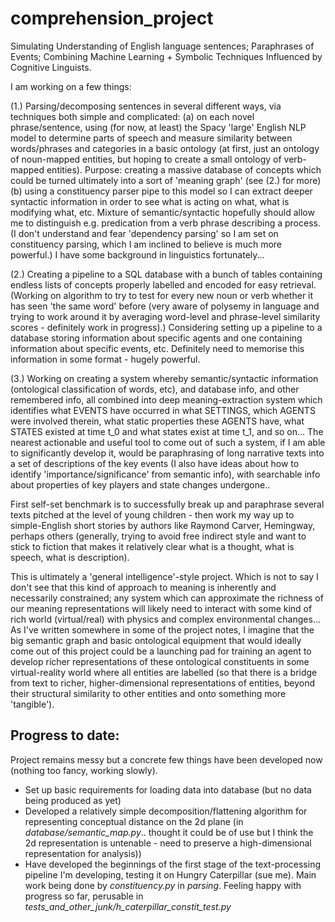 # comprehension_project
Simulating Understanding of English language sentences; Paraphrases of Events; Combining Machine Learning + Symbolic Techniques Influenced by Cognitive Linguists.

I am working on a few things:

  (1.) Parsing/decomposing sentences in several different ways, via techniques both simple and complicated:
      (a) on each novel phrase/sentence, using (for now, at least) the Spacy 'large' English NLP model to determine parts of speech and measure similarity between words/phrases and categories in a basic ontology (at first, just an ontology of noun-mapped entities, but hoping to create a small ontology of verb-mapped entities). Purpose: creating a massive database of concepts which could be turned ultimately into a sort of 'meaning graph' (see (2.) for more)
      (b) using a constituency parser pipe to this model so I can extract deeper syntactic information in order to see what is acting on what, what is modifying what, etc. Mixture of semantic/syntactic hopefully should allow me to distinguish e.g. predication from a verb phrase describing a process. (I don't understand and fear 'dependency parsing' so I am set on constituency parsing, which I am inclined to believe is much more powerful.) I have some background in linguistics fortunately...

  (2.) Creating a pipeline to a SQL database with a bunch of tables containing endless lists of concepts properly labelled and encoded for easy retrieval. (Working on algorithm to try to test for every new noun or verb whether it has seen 'the same word' before (very aware of polysemy in language and trying to work around it by averaging word-level and phrase-level similarity scores - definitely work in progress).) Considering setting up a pipeline to a database storing information about specific agents and one containing information about specific events, etc. Definitely need to memorise this information in some format - hugely powerful.
  
  (3.) Working on creating a system whereby semantic/syntactic information (ontological classification of words, etc), and database info, and other remembered info, all combined into deep meaning-extraction system which identifies what EVENTS have occurred in what SETTINGS, which AGENTS were involved therein, what static properties these AGENTS have, what STATES existed at time t_0 and what states exist at time t_1, and so on... The nearest actionable and useful tool to come out of such a system, if I am able to significantly develop it, would be paraphrasing of long narrative texts into a set of descriptions of the key events (I also have ideas about how to identify 'importance/significance' from semantic info), with searchable info about properties of key players and state changes undergone..

First self-set benchmark is to successfully break up and paraphrase several texts pitched at the level of young children - then work my way up to simple-English short stories by authors like Raymond Carver, Hemingway, perhaps others (generally, trying to avoid free indirect style and want to stick to fiction that makes it relatively clear what is a thought, what is speech, what is description).

This is ultimately a 'general intelligence'-style project. Which is not to say I don't see that this kind of approach to meaning is inherently and necessarily constrained; any system which can approximate the richness of our meaning representations will likely need to interact with some kind of rich world (virtual/real) with physics and complex environmental changes... As I've written somewhere in some of the project notes, I imagine that the big semantic graph and basic ontological equipment that would ideally come out of this project could be a launching pad for training an agent to develop richer representations of these ontological constituents in some virtual-reality world where all entities are labelled (so that there is a bridge from text to richer, higher-dimensional representations of entities, beyond their structural similarity to other entities and onto something more 'tangible').

## Progress to date:
Project remains messy but a concrete few things have been developed now (nothing too fancy, working slowly).

* Set up basic requirements for loading data into database (but no data being produced as yet)
* Developed a relatively simple decomposition/flattening algorithm for representing conceptual distance on the 2d plane (in *database/semantic_map.py*.. thought it could be of use but I think the 2d representation is untenable - need to preserve a high-dimensional representation for analysis))
* Have developed the beginnings of the first stage of the text-processing pipeline I'm developing, testing it on Hungry Caterpillar (sue me). Main work being done by *constituency.py* in *parsing*. Feeling happy with progress so far, perusable in *tests_and_other_junk/h_caterpillar_constit_test.py*

